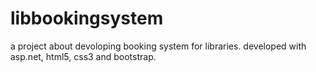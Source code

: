 # libbookingsystem
a project about devoloping booking system for libraries.
developed with asp.net, html5, css3 and bootstrap.

